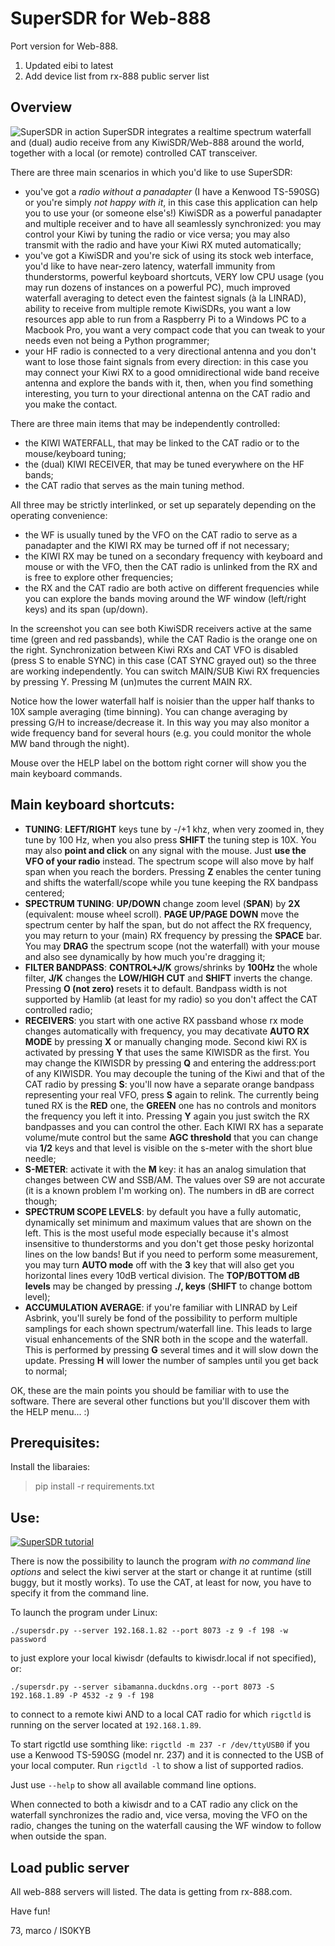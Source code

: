 # SuperSDR for Web-888

Port version for Web-888.
1. Updated eibi to latest
2. Add device list from rx-888 public server list

## Overview

![SuperSDR in action](https://github.com/mcogoni/supersdr/blob/main/SuperSDR_screenshot.png)
SuperSDR integrates a realtime spectrum waterfall and (dual) audio receive from any KiwiSDR/Web-888 around the world, together with a local (or remote) controlled CAT transceiver.

There are three main scenarios in which you'd like to use SuperSDR:
 - you've got a *radio without a panadapter* (I have a Kenwood TS-590SG) or you're simply *not happy with it*, in this case this application can help you to use your (or someone else's!) KiwiSDR as a powerful panadapter and multiple receiver and to have all seamlessly synchronized: you may control your Kiwi by tuning the radio or vice versa; you may also transmit with the radio and have your Kiwi RX muted automatically;
 - you've got a KiwiSDR and you're sick of using its stock web interface, you'd like to have near-zero latency, waterfall immunity from thunderstorms, powerful keyboard shortcuts, VERY low CPU usage (you may run dozens of instances on a powerful PC), much improved waterfall averaging to detect even the faintest signals (à la LINRAD), ability to receive from multiple remote KiwiSDRs, you want a low resources app able to run from a Raspberry Pi to a Windows PC to a Macbook Pro, you want a very compact code that you can tweak to your needs even not being a Python programmer; 
 - your HF radio is connected to a very directional antenna and you don't want to lose those faint signals from every direction: in this case you may connect your Kiwi RX to a good omnidirectional wide band receive antenna and explore the bands with it, then, when you find something interesting, you turn to your directional antenna on the CAT radio and you make the contact.

There are three main items that may be independently controlled:
 - the KIWI WATERFALL, that may be linked to the CAT radio or to the mouse/keyboard tuning;
 - the (dual) KIWI RECEIVER, that may be tuned everywhere on the HF bands;
 - the CAT radio that serves as the main tuning method.
 
 All three may be strictly interlinked, or set up separately depending on the operating convenience:
 - the WF is usually tuned by the VFO on the CAT radio to serve as a panadapter and the KIWI RX may be turned off if not necessary;
 - the KIWI RX may be tuned on a secondary frequency with keyboard and mouse or with the VFO, then the CAT radio is unlinked from the RX and is free to explore other frequencies;
 - the RX and the CAT radio are both active on different frequencies while you can explore the bands moving around the WF window (left/right keys) and its span (up/down).

In the screenshot you can see both KiwiSDR receivers active at the same time (green and red passbands), while the CAT Radio is the orange one on the right. Synchronization between Kiwi RXs and CAT VFO is disabled (press S to enable SYNC) in this case (CAT SYNC grayed out) so the three are working independently. You can switch MAIN/SUB Kiwi RX frequencies by pressing Y. Pressing M (un)mutes the current MAIN RX.

Notice how the lower waterfall half is noisier than the upper half thanks to 10X sample averaging (time binning). You can change averaging by pressing G/H to increase/decrease it. In this way you may also monitor a wide frequency band for several hours (e.g. you could monitor the whole MW band through the night).

Mouse over the HELP label on the bottom right corner will show you the main keyboard commands.

## Main keyboard shortcuts:

 - **TUNING**: **LEFT/RIGHT** keys tune by -/+1 khz, when very zoomed in, they tune by 100 Hz, when you also press **SHIFT** the tuning step is 10X. You may also **point and click** on any signal with the mouse. Just **use the VFO of your radio** instead. The spectrum scope will also move by half span when you reach the borders. Pressing **Z** enables the center tuning and shifts the waterfall/scope while you tune keeping the RX bandpass centered;
 - **SPECTRUM TUNING**: **UP/DOWN** change zoom level (**SPAN**) by **2X** (equivalent: mouse wheel scroll). **PAGE UP/PAGE DOWN** move the spectrum center by half the span, but do not affect the RX frequency, you may return to your (main) RX frequency by pressing the **SPACE** bar. You may **DRAG** the spectrum scope (not the waterfall) with your mouse and also see dynamically by how much you're dragging it;
 - **FILTER BANDPASS**: **CONTROL+J/K** grows/shrinks by **100Hz** the whole filter, **J/K** changes the **LOW/HIGH CUT** and **SHIFT** inverts the change. Pressing **O (not zero)** resets it to default. Bandpass width is not supported by Hamlib (at least for my radio) so you don't affect the CAT controlled radio;
 - **RECEIVERS**: you start with one active RX passband whose rx mode changes automatically with frequency, you may decativate **AUTO RX MODE** by pressing **X** or manually changing mode. Second kiwi RX is activated by pressing **Y** that uses the same KIWISDR as the first. You may change the KIWISDR by pressing **Q** and entering the address:port of any KIWISDR. You may decouple the tuning of the Kiwi and that of the CAT radio by pressing **S**: you'll now have a separate orange bandpass representing your real VFO, press **S** again to relink. The currently being tuned RX is the **RED** one, the **GREEN** one has no controls and monitors the frequency you left it into. Pressing **Y** again you just switch the RX bandpasses and you can control the other. Each KIWI RX has a separate volume/mute control but the same **AGC threshold** that you can change via **1/2** keys and that level is visible on the s-meter with the short blue needle;
 - **S-METER**: activate it with the **M** key: it has an analog simulation that changes between CW and SSB/AM. The values over S9 are not accurate (it is a known problem I'm working on). The numbers in dB are correct though;
 - **SPECTRUM SCOPE LEVELS**: by default you have a fully automatic, dynamically set minimum and maximum values that are shown on the left. This is the most useful mode especially because it's almost insensitive to thunderstorms and you don't get those pesky horizontal lines on the low bands! But if you need to perform some measurement, you may turn **AUTO mode** off with the **3** key that will also get you horizontal lines every 10dB vertical division. The **TOP/BOTTOM dB levels** may be changed by pressing **./, keys** (**SHIFT** to change bottom level);
 - **ACCUMULATION AVERAGE**:  if you're familiar with LINRAD by Leif Asbrink, you'll surely be fond of the possibility to perform multiple samplings for each shown spectrum/waterfall line. This leads to large visual enhancements of the SNR both in the scope and the waterfall. This is performed by pressing **G** several times and it will slow down the update. Pressing **H** will lower the number of samples until you get back to normal;

OK, these are the main points you should be familiar with to use the software. There are several other functions but you'll discover them with the HELP menu... :)

## Prerequisites:
Install the libaraies:
> pip install -r requirements.txt

## Use:
[![SuperSDR tutorial](https://studio.youtube.com/video/q27zInnop8g/0.jpg)](https://youtu.be/Q4H7ZYqxGA0 "SuperSDR tutorial")

There is now the possibility to launch the program *with no command line options* and select the kiwi server at the start or change it at runtime (still buggy, but it mostly works). To use the CAT, at least for now, you have to specify it from the command line.

To launch the program under Linux:
```
./supersdr.py --server 192.168.1.82 --port 8073 -z 9 -f 198 -w password
```
to just explore your local kiwisdr (defaults to kiwisdr.local if not specified), or:

```
./supersdr.py --server sibamanna.duckdns.org --port 8073 -S 192.168.1.89 -P 4532 -z 9 -f 198
```
to connect to a remote kiwi AND to a local CAT radio for which ```rigctld``` is running on the server located at ```192.168.1.89```.

To start rigctld use somthing like: ```rigctld -m 237 -r /dev/ttyUSB0``` if you use a Kenwood TS-590SG (model nr. 237) and it is connected to the USB of your local computer. Run ```rigctld -l``` to show a list of supported radios. 

Just use ```--help``` to show all available command line options.

When connected to both a kiwisdr and to a CAT radio any click on the waterfall synchronizes the radio and, vice versa, moving the VFO on the radio, changes the tuning on the waterfall causing the WF window to follow when outside the span.

## Load public server
All web-888 servers will listed. The data is getting from rx-888.com.


Have fun!

73,
marco / IS0KYB
